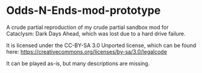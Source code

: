 # Odds-N-Ends-mod-prototype
A crude partial reproduction of my crude partial sandbox mod for Cataclysm: Dark Days Ahead, which was lost due to a hard drive failure.

It is licensed under the CC-BY-SA 3.0 Unported license, which can be found here: https://creativecommons.org/licenses/by-sa/3.0/legalcode


It can be played as-is, but many descriptions are missing.
